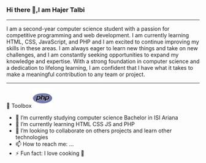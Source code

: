 ### Hi there 👋,I am Hajer Talbi

---
I am a second-year computer science student with a passion for competitive programming and web development. I am currently learning HTML, CSS, JavaScript, and PHP and I am excited to continue improving my skills in these areas. 
I am always eager to learn new things and take on new challenges, and I am constantly seeking opportunities to expand my knowledge and expertise.
With a strong foundation in computer science and a dedication to lifelong learning, I am confident that I have what it takes to make a meaningful contribution to any team or project.

---
:toolbox: Toolbox 
<img   src="https://github.com/devicons/devicon/blob/master/icons/php/php-original.svg"  width=50px height=50px>

<!--
**Hajer45/Hajer45** is a ✨ _special_ ✨ repository because its `README.md` (this file) appears on your GitHub profile.-->
- 🔭 I’m currently studying computer science Bachelor in ISI Ariana
- 🌱 I’m currently learning HTML CSS JS and PHP 
- 👯 I’m looking to collaborate on others projects and learn other technologies
- 📫 How to reach me: ...
- ⚡ Fun fact: I love cooking :eyes:
